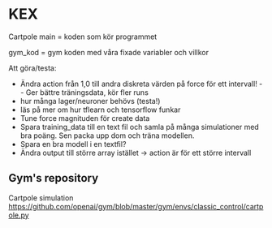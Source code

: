 # KEX
Cartpole main  = koden som kör programmet 

gym_kod = gym koden med våra fixade variabler och villkor

Att göra/testa: 
 - Ändra action från 1,0 till andra diskreta värden på force för ett intervall!
 -- Ger bättre träningsdata, kör fler runs
 - hur många lager/neuroner behövs (testa!)
 - läs på mer om hur tflearn och tensorflow funkar
 - Tune force magnituden för create data
 - Spara training_data till en text fil och samla på många simulationer med bra poäng. Sen packa upp dom och träna modellen. 
 - Spara en bra modell i en textfil?
 - Ändra output till större array istället -> action är för ett större intervall


## Gym's repository
Cartpole simulation
https://github.com/openai/gym/blob/master/gym/envs/classic_control/cartpole.py
